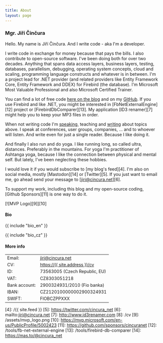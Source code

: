 ```yaml
---
title: About
layout: page
---
```

### Mgr. Jiří Činčura

Hello. My name is Jiří Činčura. And I write code - aka I'm a developer.

I write code in exchange for money because that pays the bills. I also contribute to open-source software. I've been doing both for over two decades. Anything that spans data access layers, business layers, testing, databases, parallelism, debugging, operating system concepts, cloud and scaling, programming language constructs and whatever is in between. I'm a project lead for .NET provider (and related providers like Entity Framework Core, Entity Framework and DDEX) for Firebird (the database). I'm Microsoft Most Valuable Professional and also Microsoft Certified Trainer.

You can find a lot of free code [here on the blog][1] and on my [GitHub][2]. If you use Firebird and like .NET, you might be interested in [FbNetExternalEngine][12] project or [FirebirdDbComparer][13]. My application [ID3 renamer][7] might help you to keep your MP3 files in order.

When not writing code I'm [speaking][3], teaching and [writing][1] about topics above. I speak at conferences, user groups, companies, ... and to whoever will listen. And write even for just a single reader. Because I like doing it.

And finally I also run and do yoga. I like running long, so called ultra, distances. Preferably in the mountains. For yoga I'm practitioner of Ashtanga yoga, because I like the connection between physical and mental self. But lately, I've been neglecting these hobbies. 

I would love it if you would subscribe to [my blog's feed][4]. I'm also on social media, mostly [Mastodon][14] or [Twitter][5]. If you just want to email me, go ahead send your message to [jiri@cincura.net][6].

To support my work, including this blog and my open-source coding, [Github Sponsors][11] is one way to do it.

[![MVP Logo][9]][10]

<h4 id="bio">Bio</h4>

{{ include "bio_en" }}

{{ include "bio_cz" }}

#### More info

<table class="layout">
	<tr>
		<td>Email:</td><td><a href="mailto:jiri@cincura.net">jiri@cincura.net</a></td>
	</tr>
	<tr>
		<td>CV:</td><td><a href="/cv">https://{{ site.address }}/cv</a></td>
	</tr>
	<tr>
		<td>ID:</td><td>73563005 (Czech Republic, EU)</td>
	</tr>
	<tr>
		<td>VAT:</td><td>CZ8303051218</td>
	</tr>
	<tr>
		<td>Bank account:</td><td>2900324931/2010 (Fio banka)</td>
	</tr>
	<tr>
		<td>IBAN:</td><td>CZ2120100000002900324931</td>
	</tr>
	<tr>
		<td>SWIFT:</td><td>FIOBCZPPXXX</td>
	</tr>
</table>

[1]: /
[2]: https://github.com/cincuranet
[3]: /cv#speaker-events
[4]: /{{ site.feed }}
[5]: https://twitter.com/cincura_net
[6]: mailto:jiri@cincura.net
[7]: http://www.id3renamer.com
[8]: /cv
[9]: /assets/mvp_logo.png
[10]: https://mvp.microsoft.com/en-us/PublicProfile/5002423
[11]: https://github.com/sponsors/cincuranet
[12]: /tools/fb-net-external-engine
[13]: /tools/firebird-db-comparer
[14]: https://mas.to/@cincura_net
